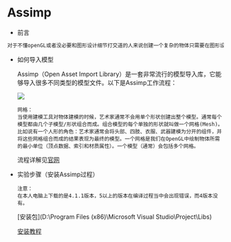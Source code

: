 # Assimp

-  前言

  ```html
  对于不懂openGL或者没必要和图形设计细节打交道的人来说创建一个复杂的物体只需要在图形设计平台上利用这些所谓的3D建模工具(3D Modeling Tool)可以让艺术家创建复杂的形状，并使用一种叫做UV映射(uv-mapping)的手段来应用贴图。这些工具将会在导出到模型文件的时候自动生成所有的顶点坐标、顶点法线以及纹理坐标。这样子艺术家们即使不了解图形技术细节的情况下，也能拥有一套强大的工具来构建高品质的模型了。而对于我们来说必须了解这些细节！我们的工作就是解析这些导出的模型文件以及提取所有有用的信息，将它们储存为OpenGL能够理解的格式。 
  ```

  

- 如何导入模型

  Assimp（Open Asset Import Library）是一套非常流行的模型导入库，它能够导入很多不同类型的模型文件。以下是Assimp工作流程：

  ![](C:\Users\曾伟\Desktop\typora笔记\计算机图形学笔记\笔记\assets\Assimp.png)

  ```
  网格：
  当使用建模工具对物体建模的时候，艺术家通常不会用单个形状创建出整个模型。通常每个模型都由几个子模型/形状组合而成。组合模型的每个单独的形状就叫做一个网格(Mesh)。比如说有一个人形的角色：艺术家通常会将头部、四肢、衣服、武器建模为分开的组件，并将这些网格组合而成的结果表现为最终的模型。一个网格是我们在OpenGL中绘制物体所需的最小单位（顶点数据、索引和材质属性）。一个模型（通常）会包括多个网格。
  ```

  流程详解见[官网](https://learnopengl-cn.github.io/03%20Model%20Loading/01%20Assimp/)

- 实验步骤（安装Assimp过程）

  ```
  注意：
  在本人电脑上下载的是4.1.1版本，5以上的版本在编译过程当中会出现错误，而4版本没有。
  ```
  
  [安装包](D:\Program Files (x86)\Microsoft Visual Studio\Project\Libs)
  
  [安装教程](https://blog.csdn.net/Waves___/article/details/106689967)